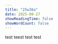 ```yaml
---
title: "25w36a"
date: 2025-08-27
showReadingTime: false
showWordCount: false
---
```


test teest test test